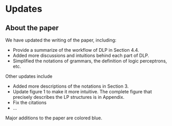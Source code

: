 # Updates

## About the paper

We have updated the writing of the paper, including:
- Provide a summarize of the workflow of DLP in Section 4.4.
- Added more discussions and intuitions behind each part of DLP.
- Simplified the notations of grammars, the definition of logic perceptrons, etc.
  
Other updates include
- Added more descriptions of the notations in Section 3.
- Update figure 1 to make it more intuitive. The complete figure that precisely describes the LP structures is in Appendix.
- Fix the citations
- ...

Major additions to the paper are colored blue.
